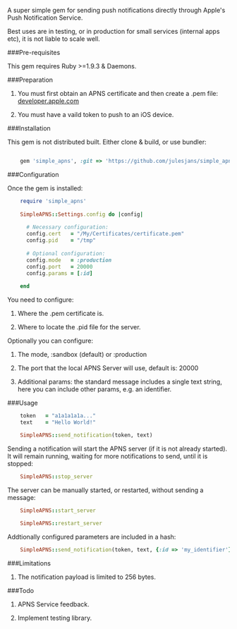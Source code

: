 A super simple gem for sending push notifications directly through Apple's Push Notification Service.

Best uses are in testing, or in production for small services (internal apps etc), it is not liable to scale well. 


###Pre-requisites

This gem requires Ruby >=1.9.3 & Daemons.


###Preparation

1. You must first obtain an APNS certificate and then create a .pem file: [developer.apple.com](https://developer.apple.com/library/ios/documentation/NetworkingInternet/Conceptual/RemoteNotificationsPG/Chapters/ProvisioningDevelopment.html)

2. You must have a vaild token to push to an iOS device.


###Installation

This gem is not distributed built. Either clone & build, or use bundler:

```ruby	

	gem 'simple_apns', :git => 'https://github.com/julesjans/simple_apns.git'
```


###Configuration

Once the gem is installed:

```ruby
	require 'simple_apns'
	
	SimpleAPNS::Settings.config do |config|
  
	  # Necessary configuration:
	  config.cert  	= "/My/Certificates/certificate.pem"
	  config.pid   	= "/tmp"
  
	  # Optional configuration:
	  config.mode  	= :production
	  config.port  	= 20000
	  config.params = [:id]
  
	end
```


You need to configure:

1. Where the .pem certificate is.

2. Where to locate the .pid file for the server.

Optionally you can configure:

1. The mode, :sandbox (default) or :production

2. The port that the local APNS Server will use, default is: 20000

3. Additional params: the standard message includes a single text string, here you can include other params, e.g. an identifier.


###Usage

```ruby
	token   = "a1a1a1a1a..."
	text    = "Hello World!"

	SimpleAPNS::send_notification(token, text)
```
	
Sending a notification will start the APNS server (if it is not already started). It will remain running, waiting for more notifications to send, until it is stopped:

```ruby
	SimpleAPNS::stop_server
```

The server can be manually started, or restarted, without sending a message:

```ruby
	SimpleAPNS::start_server
	
	SimpleAPNS::restart_server
```

Addtionally configured parameters are included in a hash:

```ruby
	SimpleAPNS::send_notification(token, text, {:id => 'my_identifier'})
```

	
###Limitations

1. The notification payload is limited to 256 bytes.


###Todo

1. APNS Service feedback.

2. Implement testing library.



